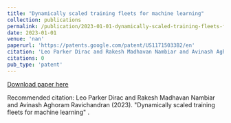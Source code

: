 ```yaml
---
title: "Dynamically scaled training fleets for machine learning"
collection: publications
permalink: /publication/2023-01-01-dynamically-scaled-training-fleets-for-machine-lea
date: 2023-01-01
venue: 'nan'
paperurl: 'https://patents.google.com/patent/US11715033B2/en'
citation: 'Leo Parker Dirac and Rakesh Madhavan Nambiar and Avinash Aghoram Ravichandran (2023). &quot;Dynamically scaled training fleets for machine learning&quot; <i></i>.'
citations: 0
pub_type: 'patent'
---
```


<a href='https://patents.google.com/patent/US11715033B2/en'>Download paper here</a>

Recommended citation: Leo Parker Dirac and Rakesh Madhavan Nambiar and Avinash Aghoram Ravichandran (2023). "Dynamically scaled training fleets for machine learning" <i></i>.